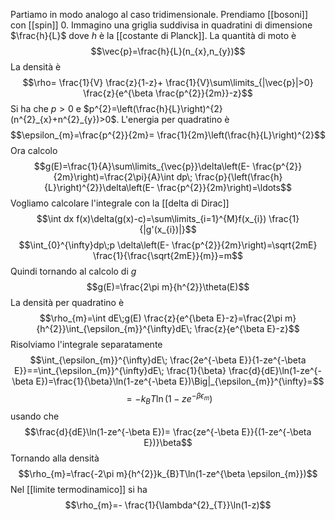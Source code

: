 Partiamo in modo analogo al caso tridimensionale. Prendiamo [[bosoni]] con [[spin]] 0. Immagino una griglia suddivisa in quadratini di dimensione $\frac{h}{L}$ dove $h$ è la [[costante di Planck]]. La quantità di moto è
$$\vec{p}=\frac{h}{L}(n_{x},n_{y})$$
La densità è
$$\rho= \frac{1}{V} \frac{z}{1-z}+ \frac{1}{V}\sum\limits_{|\vec{p}|>0} \frac{z}{e^{\beta \frac{p^{2}}{2m}}-z}$$
Si ha che $p>0$ e $p^{2}=\left(\frac{h}{L}\right)^{2}(n^{2}_{x}+n^{2}_{y})>0$. L'energia per quadratino è
$$\epsilon_{m}=\frac{p^{2}}{2m}= \frac{1}{2m}\left(\frac{h}{L}\right)^{2}$$
Ora calcolo
$$g(E)=\frac{1}{A}\sum\limits_{\vec{p}}\delta\left(E- \frac{p^{2}}{2m}\right)=\frac{2\pi}{A}\int dp\; \frac{p}{\left(\frac{h}{L}\right)^{2}}\delta\left(E- \frac{p^{2}}{2m}\right)=\ldots$$
Vogliamo calcolare l'integrale con la [[delta di Dirac]] 
$$\int dx f(x)\delta(g(x)-c)=\sum\limits_{i=1}^{M}f(x_{i}) \frac{1}{|g'(x_{i})|}$$
$$\int_{0}^{\infty}dp\;p \delta\left(E- \frac{p^{2}}{2m}\right)=\sqrt{2mE} \frac{1}{\frac{\sqrt{2mE}}{m}}=m$$
Quindi tornando al calcolo di $g$ 
$$g(E)=\frac{2\pi m}{h^{2}}\theta(E)$$
La densità per quadratino è
$$\rho_{m}=\int dE\;g(E) \frac{z}{e^{\beta E}-z}=\frac{2\pi m}{h^{2}}\int_{\epsilon_{m}}^{\infty}dE\; \frac{z}{e^{\beta E}-z}$$
Risolviamo l'integrale separatamente
$$\int_{\epsilon_{m}}^{\infty}dE\; \frac{2e^{-\beta E}}{1-ze^{-\beta E}}==\int_{\epsilon_{m}}^{\infty}dE\; \frac{1}{\beta} \frac{d}{dE}\ln(1-ze^{-\beta E})=\frac{1}{\beta}\ln(1-ze^{-\beta E})\Big|_{\epsilon_{m}}^{\infty}=$$
$$=-k_{B}T\ln(1-ze^{-\beta \epsilon_{m}})$$
usando che
$$\frac{d}{dE}\ln(1-ze^{-\beta E})= \frac{ze^{-\beta E}}{(1-ze^{-\beta E})}\beta$$
Tornando alla densità
$$\rho_{m}=\frac{-2\pi m}{h^{2}}k_{B}T\ln(1-ze^{\beta \epsilon_{m}})$$
Nel [[limite termodinamico]] si ha
$$\rho_{m}=- \frac{1}{\lambda^{2}_{T}}\ln(1-z)$$
